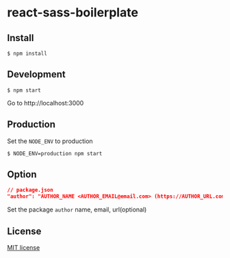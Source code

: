 # react-sass-boilerplate

## Install

```
$ npm install
```

## Development

```
$ npm start
```

Go to http://localhost:3000

## Production

Set the `NODE_ENV` to production

```
$ NODE_ENV=production npm start
```

## Option

```json
// package.json
"author": "AUTHOR_NAME <AUTHOR_EMAIL@email.com> (https://AUTHOR_URL.com)"
```

Set the package `author` name, email, url(optional)

## License

[MIT license](https://github.com/facebook/react/blob/master/LICENSE)

